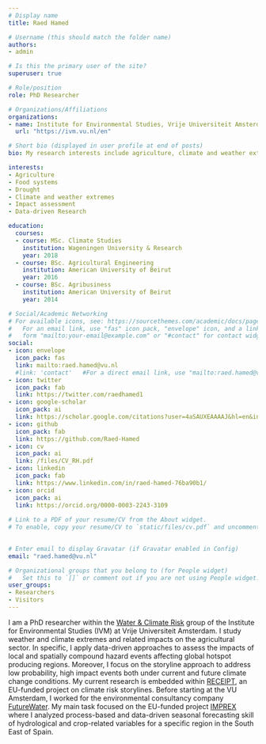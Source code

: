 ```yaml
---
# Display name
title: Raed Hamed

# Username (this should match the folder name)
authors:
- admin

# Is this the primary user of the site?
superuser: true

# Role/position
role: PhD Researcher

# Organizations/Affiliations
organizations:
- name: Institute for Environmental Studies, Vrije Universiteit Amsterdam
  url: "https://ivm.vu.nl/en"

# Short bio (displayed in user profile at end of posts)
bio: My research interests include agriculture, climate and weather extremes and impact modelling.

interests:
- Agriculture
- Food systems
- Drought
- Climate and weather extremes
- Impact assessment
- Data-driven Research

education:
  courses:
  - course: MSc. Climate Studies
    institution: Wageningen University & Research
    year: 2018
  - course: BSc. Agricultural Engineering
    institution: American University of Beirut
    year: 2016
  - course: BSc. Agribusiness
    institution: American University of Beirut
    year: 2014

# Social/Academic Networking
# For available icons, see: https://sourcethemes.com/academic/docs/page-builder/#icons
#   For an email link, use "fas" icon pack, "envelope" icon, and a link in the
#   form "mailto:your-email@example.com" or "#contact" for contact widget.
social:
- icon: envelope
  icon_pack: fas
  link: mailto:raed.hamed@vu.nl
  #link: 'contact'   #For a direct email link, use "mailto:raed.hamed@vu.nl".
- icon: twitter
  icon_pack: fab
  link: https://twitter.com/raedhamed1
- icon: google-scholar
  icon_pack: ai
  link: https://scholar.google.com/citations?user=4aSAUXEAAAAJ&hl=en&inst=4393003693960974403&oi=sra
- icon: github
  icon_pack: fab
  link: https://github.com/Raed-Hamed
- icon: cv
  icon_pack: ai
  link: /files/CV_RH.pdf
- icon: linkedin
  icon_pack: fab
  link: https://www.linkedin.com/in/raed-hamed-76ba90b1/
- icon: orcid
  icon_pack: ai
  link: https://orcid.org/0000-0003-2243-3109
  
# Link to a PDF of your resume/CV from the About widget.
# To enable, copy your resume/CV to `static/files/cv.pdf` and uncomment the lines below.

   
# Enter email to display Gravatar (if Gravatar enabled in Config)
email: "raed.hamed@vu.nl"

# Organizational groups that you belong to (for People widget)
#   Set this to `[]` or comment out if you are not using People widget.
user_groups:
- Researchers
- Visitors
---
```


I am a PhD researcher within the [Water & Climate Risk](https://vu.nl/en/about-vu/more-about/research-water-and-climate-risk-ivm) group of the Institute for Environmental Studies (IVM) at Vrije Universiteit Amsterdam. I study weather and climate extremes and related impacts on the agricultural sector. In specific, I apply data-driven approaches to assess the impacts of local and spatially compound hazard events affecting global hotspot producing regions. Moreover, I focus on the storyline approach to address low probability, high impact events both under current and future climate change conditions. My current research is embedded within [RECEIPT](https://climatestorylines.eu/), an EU-funded project on climate risk storylines. Before starting at the VU Amsterdam, I worked for the environmental consultancy company [FutureWater](http://futurewater.eu/). My main task focused on the EU-funded project [IMPREX](https://www.imprex.eu/) where I analyzed process-based and data-driven seasonal forecasting skill of hydrological and crop-related variables for a specific region in the South East of Spain.
